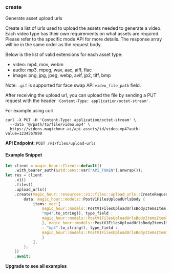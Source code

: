 
### create <a name="create"></a>
Generate asset upload urls

Create a list of urls used to upload the assets needed to generate a video. Each video type has their own requirements on what assets are required. Please refer to the specific mode API for more details. The response array will be in the same order as the request body.

Below is the list of valid extensions for each asset type:

- video: mp4, mov, webm
- audio: mp3, mpeg, wav, aac, aiff, flac
- image: png, jpg, jpeg, webp, avif, jp2, tiff, bmp

Note: `.gif` is supported for face swap API `video_file_path` field.

After receiving the upload url, you can upload the file by sending a PUT request with the header `'Content-Type: application/octet-stream'`.

For example using curl

```
curl -X PUT -H 'Content-Type: application/octet-stream' \
  --data '@/path/to/file/video.mp4' \
  https://videos.magichour.ai/api-assets/id/video.mp4?auth-value=1234567890
```


**API Endpoint**: `POST /v1/files/upload-urls`

#### Example Snippet

```rust
let client = magic_hour::Client::default()
    .with_bearer_auth(&std::env::var("API_TOKEN").unwrap());
let res = client
    .v1()
    .files()
    .upload_urls()
    .create(magic_hour::resources::v1::files::upload_urls::CreateRequest {
        data: magic_hour::models::PostV1FilesUploadUrlsBody {
            items: vec![
                magic_hour::models::PostV1FilesUploadUrlsBodyItemsItem { extension :
                "mp4".to_string(), type_field :
                magic_hour::models::PostV1FilesUploadUrlsBodyItemsItemTypeEnum::Video
                }, magic_hour::models::PostV1FilesUploadUrlsBodyItemsItem { extension
                : "mp3".to_string(), type_field :
                magic_hour::models::PostV1FilesUploadUrlsBodyItemsItemTypeEnum::Audio
                }
            ],
        },
    })
    .await;
```

**Upgrade to see all examples**
